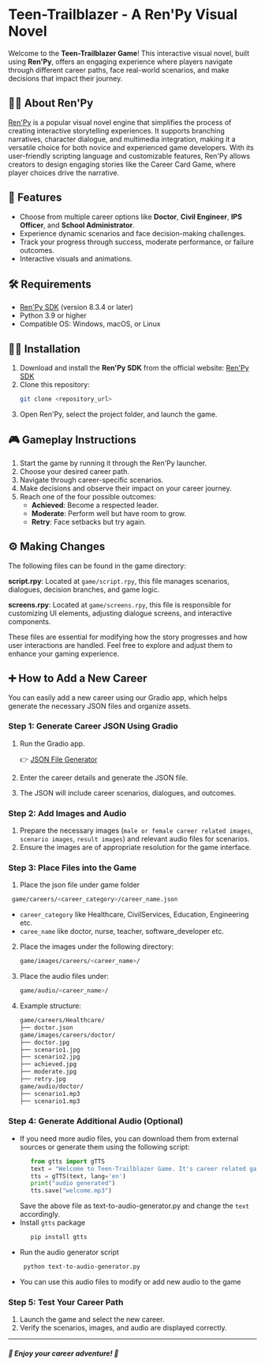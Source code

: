 # Teen-Trailblazer - A Ren'Py Visual Novel

Welcome to the **Teen-Trailblazer Game**! This interactive visual novel, built using **Ren'Py**, offers an engaging experience where players navigate through different career paths, face real-world scenarios, and make decisions that impact their journey.

## 🧑‍💻 About Ren'Py

[Ren'Py](https://www.renpy.org) is a popular visual novel engine that simplifies the process of creating interactive storytelling experiences. It supports branching narratives, character dialogue, and multimedia integration, making it a versatile choice for both novice and experienced game developers. With its user-friendly scripting language and customizable features, Ren'Py allows creators to design engaging stories like the Career Card Game, where player choices drive the narrative.

## 🚀 Features

- Choose from multiple career options like **Doctor**, **Civil Engineer**, **IPS Officer**, and **School Administrator**.
- Experience dynamic scenarios and face decision-making challenges.
- Track your progress through success, moderate performance, or failure outcomes.
- Interactive visuals and animations.

## 🛠️ Requirements

- [Ren'Py SDK](https://www.renpy.org/latest.html) (version 8.3.4 or later)
- Python 3.9 or higher
- Compatible OS: Windows, macOS, or Linux

## 🧑‍💻 Installation

1. Download and install the **Ren'Py SDK** from the official website: [Ren'Py SDK](https://www.renpy.org/)
2. Clone this repository:
   ```bash
   git clone <repository_url>
   ```
3. Open Ren'Py, select the project folder, and launch the game.

## 🎮 Gameplay Instructions

1. Start the game by running it through the Ren'Py launcher.
2. Choose your desired career path.
3. Navigate through career-specific scenarios.
4. Make decisions and observe their impact on your career journey.
5. Reach one of the four possible outcomes:
   - **Achieved**: Become a respected leader.
   - **Moderate**: Perform well but have room to grow.
   - **Retry**: Face setbacks but try again.

## ⚙️ Making Changes

The following files can be found in the game directory:

**script.rpy**: Located at `game/script.rpy`, this file manages scenarios, dialogues, decision branches, and game logic.

**screens.rpy**: Located at `game/screens.rpy`, this file is responsible for customizing UI elements, adjusting dialogue screens, and interactive components.

These files are essential for modifying how the story progresses and how user interactions are handled. Feel free to explore and adjust them to enhance your gaming experience.

## ➕ How to Add a New Career

You can easily add a new career using our Gradio app, which helps generate the necessary JSON files and organize assets.

### Step 1: Generate Career JSON Using Gradio

1. Run the Gradio app.
   
      👉 [JSON File Generator](https://huggingface.co/spaces/cloudyuga/JSON-file-generator-for-career-cards)

2. Enter the career details and generate the JSON file.
3. The JSON will include career scenarios, dialogues, and outcomes.

### Step 2: Add Images and Audio

1. Prepare the necessary images (`male or female career related images`, `scenario images`, `result images`) and relevant audio files for scenarios.
2. Ensure the images are of appropriate resolution for the game interface.

### Step 3: Place Files into the Game
1. Place the json file under game folder 
```bash
 game/careers/<career_category>/career_name.json
```
   - `career_category` like Healthcare, CivilServices, Education, Engineering etc.
   - `caree_name` like doctor, nurse, teacher, software_developer etc.

2. Place the images under the following directory:
    ```bash
    game/images/careers/<career_name>/
    ```
3. Place the audio files under:
    ```bash
    game/audio/<career_name>/
    ```
4. Example structure:
    ```bash
    game/careers/Healthcare/
    ├── doctor.json
    game/images/careers/doctor/
    ├── doctor.jpg
    ├── scenario1.jpg
    ├── scenario2.jpg
    ├── achieved.jpg
    ├── moderate.jpg
    ├── retry.jpg
    game/audio/doctor/
    ├── scenario1.mp3
    ├── scenario1.mp3
    ```

### Step 4: Generate Additional Audio (Optional)

- If you need more audio files, you can download them from external sources or generate them using the following script:
   ```python
      from gtts import gTTS
      text = "Welcome to Teen-Trailblazer Game. It's career related game which helps you to choose your career. So are you ready? Let's Play"
      tts = gTTS(text, lang='en')
      print("audio generated")
      tts.save("welcome.mp3")
   ```
   Save the above file as text-to-audio-generator.py and change the `text` accordingly.
- Install `gtts` package
   ```bash
      pip install gtts
   ```
- Run the audio generator script
   ```bash
    python text-to-audio-generator.py
    ```
- You can use this audio files to modify or add new audio to the game

### Step 5: Test Your Career Path

1. Launch the game and select the new career.
2. Verify the scenarios, images, and audio are displayed correctly.
---

##### 🚀 Enjoy your career adventure! 🚀

